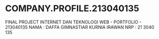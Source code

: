 # COMPANY.PROFILE.213040135
FINAL PROJECT INTERNET DAN TEKNOLOGI WEB - PORTFOLIO - 213040135 NAMA : DAFFA GIMNASTIAR KURNIA IRAWAN NRP : 21 3040 135
